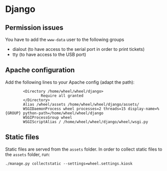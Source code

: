 Django
======

Permission issues
-----------------

You have to add the `www-data` user to the following groups

 * dialout (to have access to the serial port in order to print tickets)
 * tty (to have access to the USB port)
 
Apache configuration
--------------------

Add the following lines to your Apache config (adapt the path):
```
        <Directory /home/wheel/wheel/django>
                Require all granted
        </Directory>
        Alias /wheel/assets /home/wheel/wheel/django/assets/
        WSGIDaemonProcess wheel processes=2 threads=15 display-name=%{GROUP} python-path=/home/wheel/wheel/django
        WSGIProcessGroup wheel
        WSGIScriptAlias / /home/wheel/wheel/django/wheel/wsgi.py
```

Static files
------------

Static files are served from the `assets` folder. In order to collect static files to the `assets` folder, run:

`./manage.py collectstatic --settings=wheel.settings.kiosk`

